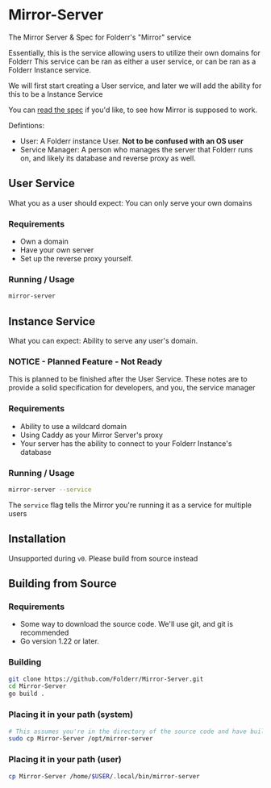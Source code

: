 # Mirror-Server

The Mirror Server &amp; Spec for Folderr's "Mirror" service

Essentially, this is the service allowing users to utilize their own domains for Folderr
This service can be ran as either a user service, or can be ran as a Folderr Instance service.

We will first start creating a User service, and later we will add the ability for this to be a Instance Service

You can [read the spec](./SPEC.md) if you'd like, to see how Mirror is supposed to work.

Defintions:

- User: A Folderr instance User. **Not to be confused with an OS user**
- Service Manager: A person who manages the server that Folderr runs on, and likely its database and reverse proxy as well.

## User Service

What you as a user should expect: You can only serve your own domains

### Requirements

- Own a domain
- Have your own server
- Set up the reverse proxy yourself.

### Running / Usage

```sh
mirror-server
```

## Instance Service

What you can expect: Ability to serve any user's domain.

### NOTICE - Planned Feature - Not Ready

This is planned to be finished after the User Service. These notes are to provide a solid specification for developers, and you, the service manager

### Requirements

- Ability to use a wildcard domain
- Using Caddy as your Mirror Server's proxy
- Your server has the ability to connect to your Folderr Instance's database

### Running / Usage

```sh
mirror-server --service
```

The `service` flag tells the Mirror you're running it as a service for multiple users

## Installation

Unsupported during `v0`. Please build from source instead

## Building from Source

### Requirements

- Some way to download the source code. We'll use git, and git is recommended
- Go version 1.22 or later.

### Building

```sh
git clone https://github.com/Folderr/Mirror-Server.git
cd Mirror-Server
go build .
```

### Placing it in your path (system)

```sh
# This assumes you're in the directory of the source code and have built the source code
sudo cp Mirror-Server /opt/mirror-server
```

### Placing it in your path (user)

```sh
cp Mirror-Server /home/$USER/.local/bin/mirror-server
```
